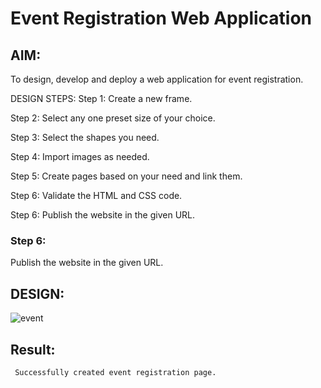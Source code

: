 # Event Registration Web Application

## AIM:
To design, develop and deploy a web application for event registration.


DESIGN STEPS:
Step 1:
Create a new frame.

Step 2:
Select any one preset size of your choice.

Step 3:
Select the shapes you need.

Step 4:
Import images as needed.

Step 5:
Create pages based on your need and link them.

Step 6:
Validate the HTML and CSS code.

Step 6:
Publish the website in the given URL.

### Step 6:

Publish the website in the given URL.

## DESIGN:
![event ](https://user-images.githubusercontent.com/118343998/215247918-11310965-3e1d-47a3-a96d-d355878eb255.jpg)


## Result:
     Successfully created event registration page.
